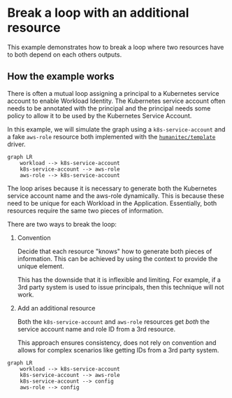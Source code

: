 # Break a loop with an additional resource

This example demonstrates how to break a loop where two resources have to both depend on each others outputs. 

## How the example works

There is often a mutual loop assigning a principal to a Kubernetes service account to enable Workload Identity. The Kubernetes service account often needs to be annotated with the principal and the principal needs some policy to allow it to be used by the Kubernetes Service Account.

In this example, we will simulate the graph using a `k8s-service-account` and a fake `aws-role` resource both implemented with the [`humanitec/template`](https://developer.humanitec.com/integration-and-extensions/drivers/generic-drivers/template/) driver.

```mermaid
graph LR
    workload --> k8s-service-account
    k8s-service-account --> aws-role
    aws-role --> k8s-service-account
```

The loop arises because it is necessary to generate both the Kubernetes service account name and the aws-role dynamically. This is because these need to be unique for each Workload in the Application. Essentially, both resources require the same two pieces of information.

There are two ways to break the loop: 

1. Convention

   Decide that each resource "knows" how to generate both pieces of information. This can be achieved by using the context to provide the unique element.

   This has the downside that it is inflexible and limiting. For example, if a 3rd party system is used to issue principals, then this technique will not work.

2. Add an additional resource

   Both the `k8s-service-account` and `aws-role` resources get _both_ the service account name and role ID from a 3rd resource.

   This approach ensures consistency, does not rely on convention and allows for complex scenarios like getting IDs from a 3rd party system.

```mermaid
graph LR
    workload --> k8s-service-account
    k8s-service-account --> aws-role
    k8s-service-account --> config
    aws-role --> config
```
